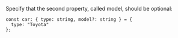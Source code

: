 Specify that the second property, called model, should be optional:

    const car: { type: string, model?: string } = {
      type: "Toyota"
    };
